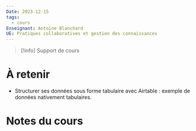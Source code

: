```yaml
---
Date: 2023-12-15
tags:
  - cours
Enseignant: Antoine Blanchard
UE: Pratiques collaboratives et gestion des connaissances
---
```

> [!info] Support de cours
> 

# À retenir
- Structurer ses données sous forme tabulaire avec Airtable : exemple de données nativement tabulaires.
# Notes du cours 
